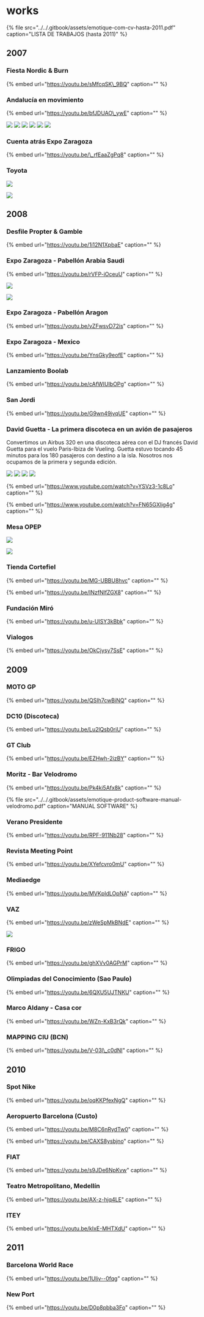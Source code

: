 # works

{% file src="../../.gitbook/assets/emotique-com-cv-hasta-2011.pdf" caption="LISTA DE TRABAJOS \(hasta 2011\)" %}

## 2007

### Fiesta Nordic & Burn

{% embed url="https://youtu.be/sMfcqSK\_9BQ" caption="" %}

### Andalucía en movimiento

{% embed url="https://youtu.be/bfJDUAO\_ywE" caption="" %}

![](../../.gitbook/assets/emotique-2007-05-andalucia-gira-1-.jpg) ![](../../.gitbook/assets/emotique-2007-05-andalucia-gira-2-.jpg) ![](../../.gitbook/assets/emotique-2007-05-andalucia-gira-3-.jpg) ![](../../.gitbook/assets/emotique-2007-05-andalucia-gira-4-.jpg) ![](../../.gitbook/assets/emotique-2007-05-andalucia-gira-5-.jpg) ![](../../.gitbook/assets/emotique-2007-05-andalucia-gira-6-.jpg)

### Cuenta atrás Expo Zaragoza

{% embed url="https://youtu.be/\_rfEaaZgPq8" caption="" %}

### Toyota

![](../../.gitbook/assets/emotique-2007-07-toyota-1-.jpg)

![](../../.gitbook/assets/emotique-2007-07-toyota-2-.jpg)

## 2008

### Desfile Propter & Gamble

{% embed url="https://youtu.be/1i12N1XpbaE" caption="" %}

### Expo Zaragoza - Pabellón Arabia Saudi

{% embed url="https://youtu.be/rVFP-iOceuU" caption="" %}

![](../../.gitbook/assets/emotique-2008-04-expo-zaragoza-pabellon-arabia-saudi-2-.jpg)

![](../../.gitbook/assets/emotique-2008-04-expo-zaragoza-pabellon-arabia-saudi-1-.jpg)

### Expo Zaragoza - Pabellón Aragon

{% embed url="https://youtu.be/vZFwsvD72is" caption="" %}

### Expo Zaragoza - Mexico

{% embed url="https://youtu.be/YnsGky9eofE" caption="" %}

### Lanzamiento Boolab

{% embed url="https://youtu.be/cAfWIUIbOPg" caption="" %}

### San Jordi

{% embed url="https://youtu.be/G9wn49jvqUE" caption="" %}

### **David Guetta - La primera discoteca en un avión de pasajeros**

Convertimos un Airbus 320 en una discoteca aérea con el DJ francés David Guetta para el vuelo Paris-Ibiza de Vueling. Guetta estuvo tocando 45 minutos para los 180 pasajeros con destino a la isla. Nosotros nos ocupamos de la primera y segunda edición.

![](../../.gitbook/assets/emotique-2008-05-vueling-david-guetta-1-.jpg) ![](../../.gitbook/assets/emotique-2008-05-vueling-david-guetta-2-.jpg) ![](../../.gitbook/assets/emotique-2008-05-vueling-david-guetta-3-.jpg) ![](../../.gitbook/assets/emotique-2008-05-vueling-david-guetta-4-.jpg)

{% embed url="https://www.youtube.com/watch?v=YSVz3-1c8Lo" caption="" %}

{% embed url="https://www.youtube.com/watch?v=FN65GXlig4g" caption="" %}

### Mesa OPEP

![](../../.gitbook/assets/emotique-2008-06-mesa-opep-1-.jpg)

![](../../.gitbook/assets/emotique-2008-06-mesa-opep-2-.jpg)

### Tienda Cortefiel

{% embed url="https://youtu.be/MG-UBBU8hvc" caption="" %}

{% embed url="https://youtu.be/INzfNlfZGX8" caption="" %}

### Fundación Miró

{% embed url="https://youtu.be/u-UISY3kBbk" caption="" %}

### Vialogos

{% embed url="https://youtu.be/OkCjysy7SsE" caption="" %}

## 2009

### MOTO GP

{% embed url="https://youtu.be/QSIh7cwBiNQ" caption="" %}

### DC10 \(Discoteca\)

{% embed url="https://youtu.be/Lu2lQsb0riU" caption="" %}

### GT Club

{% embed url="https://youtu.be/EZHwh-2izBY" caption="" %}

### Moritz - Bar Velodromo

{% embed url="https://youtu.be/Pk4ki5Afx8k" caption="" %}

{% file src="../../.gitbook/assets/emotique-product-software-manual-velodromo.pdf" caption="MANUAL SOFTWARE" %}

### Verano Presidente

{% embed url="https://youtu.be/RPF-911Nb28" caption="" %}

### Revista Meeting Point

{% embed url="https://youtu.be/XYefcvro0mU" caption="" %}

### Mediaedge

{% embed url="https://youtu.be/MVKpIdLOpNA" caption="" %}

### VAZ

{% embed url="https://youtu.be/zWeSpMkBNdE" caption="" %}

![](../../.gitbook/assets/emotique-2009-12-br-vaz.jpg)

### FRIGO

{% embed url="https://youtu.be/ghXVv0AGPrM" caption="" %}

### Olimpiadas del Conocimiento \(Sao Paulo\)

{% embed url="https://youtu.be/6QXU5UJTNKU" caption="" %}

### Marco Aldany - Casa cor

{% embed url="https://youtu.be/WZn-KxB3rQk" caption="" %}

### MAPPING CIU \(BCN\)

{% embed url="https://youtu.be/V-03l\_c0dNI" caption="" %}

## 2010

### Spot Nike

{% embed url="https://youtu.be/oqKKPfexNgQ" caption="" %}

### Aeropuerto Barcelona \(Custo\)

{% embed url="https://youtu.be/M8C6nRydTw0" caption="" %}

{% embed url="https://youtu.be/CAXS8ysbjno" caption="" %}

### FIAT

{% embed url="https://youtu.be/s9JDe6NpKvw" caption="" %}

### Teatro Metropolitano, Medellín

{% embed url="https://youtu.be/AX-z-hjq4LE" caption="" %}

### ITEY

{% embed url="https://youtu.be/kIxE-MHTXdU" caption="" %}

## 2011

### Barcelona World Race

{% embed url="https://youtu.be/1UIjv--0fqg" caption="" %}

### New Port

{% embed url="https://youtu.be/D0p8pbba3Fo" caption="" %}

